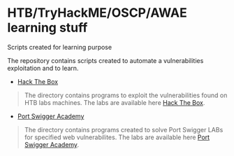 # HTB/TryHackME/OSCP/AWAE learning stuff
Scripts created for learning purpose

The repository contains scripts created to automate a vulnerabilities exploitation and to learn.

- [Hack The Box](HTB/README.md)

> The directory contains programs to exploit the vulnerabilities found on HTB labs machines.
> The labs are available here [Hack The Box](https://www.hackthebox.com).

- [Port Swigger Academy](Port_Swigger_Academy/README.md)

> The directory contains programs created to solve Port Swigger LABs for specified web  vulnerabilites.
> The labs are available here [Port Swigger Academy](https://portswigger.net/web-security).
